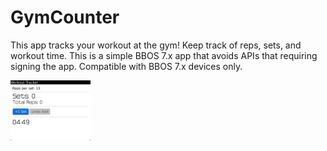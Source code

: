 # GymCounter
This app tracks your workout at the gym! Keep track of reps, sets, and workout time.
This is a simple BBOS 7.x app that avoids APIs that requiring signing the app.
Compatible with BBOS 7.x devices only.

<img src="Screenshot.png" width="128px"/>
